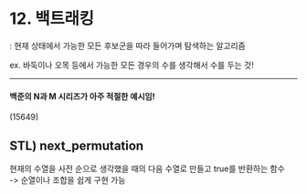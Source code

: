 # 12. 백트래킹
: 현재 상태에서 가능한 모든 후보군을 따라 들어가며 탐색하는 알고리즘

ex. 바둑이나 오목 등에서 가능한 모든 경우의 수를 생각해서 수를 두는 것!

---

#### 백준의 N과 M 시리즈가 아주 적절한 예시임!
(15649)


## STL) next_permutation
현재의 수열을 사전 순으로 생각했을 때의 다음 수열로 만들고 true를 반환하는 함수    
-> 순열이나 조합을 쉽게 구현 가능